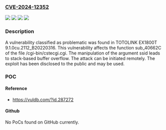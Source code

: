 ### [CVE-2024-12352](https://cve.mitre.org/cgi-bin/cvename.cgi?name=CVE-2024-12352)
![](https://img.shields.io/static/v1?label=Product&message=EX1800T&color=blue)
![](https://img.shields.io/static/v1?label=Version&message=%3D%209.1.0cu.2112_B20220316%20&color=brighgreen)
![](https://img.shields.io/static/v1?label=Vulnerability&message=Memory%20Corruption&color=brighgreen)
![](https://img.shields.io/static/v1?label=Vulnerability&message=Stack-based%20Buffer%20Overflow&color=brighgreen)

### Description

A vulnerability classified as problematic was found in TOTOLINK EX1800T 9.1.0cu.2112_B20220316. This vulnerability affects the function sub_40662C of the file /cgi-bin/cstecgi.cgi. The manipulation of the argument ssid leads to stack-based buffer overflow. The attack can be initiated remotely. The exploit has been disclosed to the public and may be used.

### POC

#### Reference
- https://vuldb.com/?id.287272

#### Github
No PoCs found on GitHub currently.

